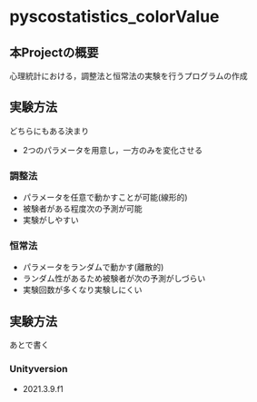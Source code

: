 # pyscostatistics_colorValue

## 本Projectの概要
心理統計における，調整法と恒常法の実験を行うプログラムの作成


## 実験方法

どちらにもある決まり
- 2つのパラメータを用意し，一方のみを変化させる

### 調整法
- パラメータを任意で動かすことが可能(線形的)
- 被験者がある程度次の予測が可能
- 実験がしやすい

### 恒常法
- パラメータをランダムで動かす(離散的)
- ランダム性があるため被験者が次の予測がしづらい
- 実験回数が多くなり実験しにくい

## 実験方法
あとで書く 


### Unityversion
- 2021.3.9.f1
